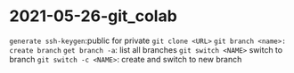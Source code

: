 # 2021-05-26-git_colab
`generate ssh-keygen`:public for private
`git clone <URL>` 
`git branch <name>: create branch`
`get branch -a`: list all branches
`git switch <NAME>` switch to branch
`git switch -c <NAME>`: create and switch to new branch